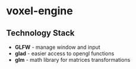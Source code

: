 # voxel-engine
 
## Technology Stack

- **GLFW** *-* manage window and input
- **glad** *-* easier access to opengl functions
- **glm** *-* math library for matrices transformations
